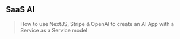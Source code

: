 
## SaaS AI

> How to use NextJS, Stripe &amp; OpenAI to create an AI App with a Service as a Service model
